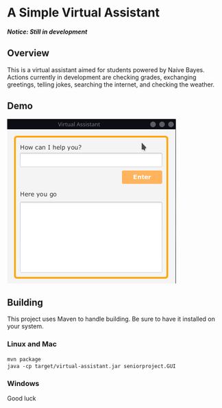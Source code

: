 # A Simple Virtual Assistant

***Notice: Still in development***

## Overview
This is a virtual assistant aimed for students powered by Naive Bayes.
Actions currently in development are checking grades, exchanging greetings, telling jokes,
searching the internet, and checking the weather.

## Demo
![Simple Demo](/assets/Demo.gif)

## Building

This project uses Maven to handle building. Be sure to have it installed on your system.

### Linux and Mac
```
mvn package
java -cp target/virtual-assistant.jar seniorproject.GUI
```

### Windows
Good luck
